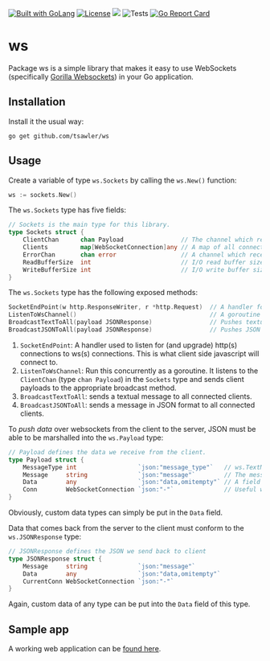 <a href="https://golang.org"><img src="https://img.shields.io/badge/powered_by-Go-3362c2.svg?style=flat-square" alt="Built with GoLang"></a>
[![License](http://img.shields.io/badge/license-mit-blue.svg?style=flat-square)](https://github.com/tsawler/persist/blob/main/LICENSE.md)
<a href="https://pkg.go.dev/github.com/tsawler/ws"><img src="https://img.shields.io/badge/godoc-reference-%23007d9c.svg"></a>
![Tests](https://github.com/tsawler/ws/actions/workflows/tests.yml/badge.svg)
[![Go Report Card](https://goreportcard.com/badge/github.com/tsawler/ws)](https://goreportcard.com/report/github.com/tsawler/ws)

# ws

Package ws is a simple library that makes it easy to use WebSockets (specifically 
[Gorilla Websockets](https://github.com/gorilla/websocket)) in your Go application.

## Installation
Install it the usual way:

~~~
go get github.com/tsawler/ws
~~~

## Usage
Create a variable of type `ws.Sockets` by calling the `ws.New()` function:

~~~go
ws := sockets.New()
~~~

The `ws.Sockets` type has five fields:

~~~go
// Sockets is the main type for this library.
type Sockets struct {
    ClientChan      chan Payload                // The channel which receives message payloads.
    Clients         map[WebSocketConnection]any // A map of all connected clients.
    ErrorChan       chan error                  // A channel which receives errors.
    ReadBufferSize  int                         // I/O read buffer size in bytes. Defaults to 1024.
    WriteBufferSize int                         // I/O write buffer size in bytes. Defaults to 1024.
}
~~~

The `ws.Sockets` type has the following exposed methods:

~~~go
SocketEndPoint(w http.ResponseWriter, r *http.Request)  // A handler for the websocket endpoint.
ListenToWsChannel()                                     // A goroutine that listens to the SocketsChan and pushes data to broadcast function.
BroadcastTextToAll(payload JSONResponse)                // Pushes textual data to all connected clients.
BroadcastJSONToAll(payload JSONResponse)                // Pushes JSON data to all connected clients.
~~~

1. `SocketEndPoint`: A handler used to listen for (and upgrade) http(s) connections to ws(s) connections. 
This is what client side javascript will connect to.
2. `ListenToWsChannel`: Run this concurrently as a goroutine. It listens to the `ClientChan` 
(type `chan Payload`) in the `Sockets` type and sends client payloads to the appropriate broadcast method.
3. `BroadcastTextToAll`: sends a textual message to all connected clients.
4. `BroadcastJSONToAll`: sends a message in JSON format to all connected clients.

To *push data* over websockets from the client to the server, JSON must be able to be marshalled into the 
`ws.Payload` type:

~~~go
// Payload defines the data we receive from the client.
type Payload struct {
    MessageType int                 `json:"message_type"`   // ws.TextMessage or 1 - text message; ws.JSONMessage or 2: JSON message.
    Message     string              `json:"message"`        // The message.
    Data        any                 `json:"data,omitempty"` // A field for custom structured data.
    Conn        WebSocketConnection `json:"-"`              // Useful when you want to send a message to everyone except the originator.
}
~~~

Obviously, custom data types can simply be put in the `Data` field.

Data that comes back from the server to the client must conform to the `ws.JSONResponse` type:

~~~go
// JSONResponse defines the JSON we send back to client
type JSONResponse struct {
	Message     string              `json:"message"`
	Data        any                 `json:"data,omitempty"`
	CurrentConn WebSocketConnection `json:"-"`
}
~~~

Again, custom data of any type can be put into the `Data` field of this type.

## Sample app
A working web application can be [found here](https://github.com/tsawler/ws-sample-app).
